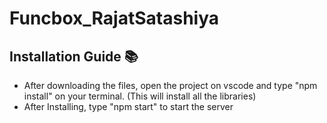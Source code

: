# Funcbox_RajatSatashiya

## Installation Guide :books:
- After downloading the files, open the project on vscode and type "npm install" on your terminal. (This will install all the libraries)
- After Installing, type "npm start" to start the server
